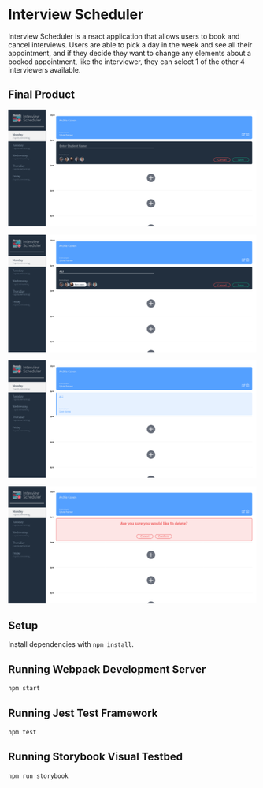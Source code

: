 # Interview Scheduler

Interview Scheduler is a react application that allows users to book and cancel interviews. Users are able to pick a day in the week and see all their appointment, and if they decide they want to change any elements about a booked appointment, like the interviewer, they can select 1 of the other 4 interviewers available.

## Final Product

!["Screenshot of form when adding a new appointment"](https://github.com/Mohamed-C0DE/scheduler/blob/master/docs/add.png?raw=true)

!["Screenshot of form filled in"](https://github.com/Mohamed-C0DE/scheduler/blob/master/docs/create-form.png?raw=true)

!["Screenshot of when appointment is added"](https://github.com/Mohamed-C0DE/scheduler/blob/master/docs/final.png?raw=true)

!["Screenshot of confirm screen when deleting an appointment"](https://github.com/Mohamed-C0DE/scheduler/blob/master/docs/confirm-delete.png?raw=true)

## Setup

Install dependencies with `npm install`.

## Running Webpack Development Server

```sh
npm start
```

## Running Jest Test Framework

```sh
npm test
```

## Running Storybook Visual Testbed

```sh
npm run storybook
```
